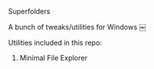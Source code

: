 
Superfolders

A bunch of tweaks/utilities for Windows
￼

Utilities included in this repo:
1. Minimal File Explorer

